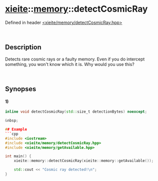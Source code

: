 # [xieite](../xieite.md)\:\:[memory](../memory.md)\:\:detectCosmicRay
Defined in header [<xieite/memory/detectCosmicRay.hpp>](../../include/xieite/memory/detectCosmicRay.hpp)

&nbsp;

## Description
Detects rare cosmic rays or a faulty memory. Even if you do intercept something, you won't know which it is. Why would you use this?

&nbsp;

## Synopses
#### 1)
```cpp
inline void detectCosmicRay(std::size_t detectionBytes) noexcept;

&nbsp;

## Example
```cpp
#include <iostream>
#include <xieite/memory/detectCosmicRay.hpp>
#include <xieite/memory/getAvailable.hpp>

int main() {
    xieite::memory::detectCosmicRay(xieite::memory::getAvailable());

    std::cout << "Cosmic ray detected!\n";
}
```
